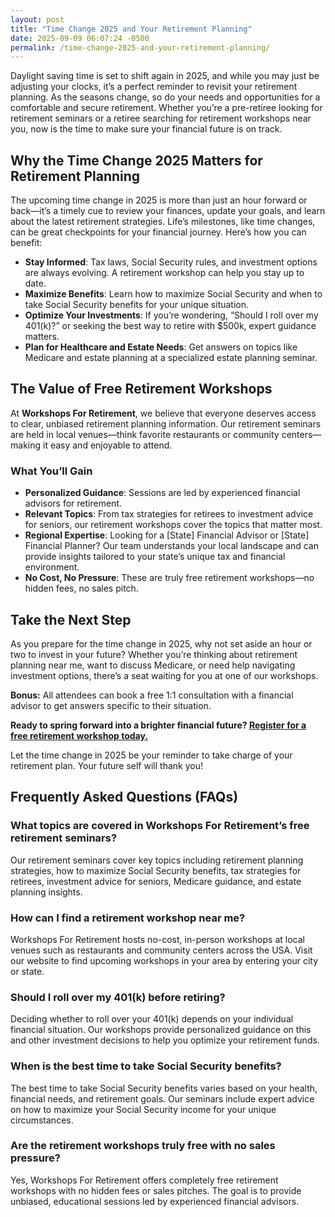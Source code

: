 ```yaml
---
layout: post
title: "Time Change 2025 and Your Retirement Planning"
date: 2025-09-09 06:07:24 -0500
permalink: /time-change-2025-and-your-retirement-planning/
---
```

Daylight saving time is set to shift again in 2025, and while you may just be adjusting your clocks, it’s a perfect reminder to revisit your retirement planning. As the seasons change, so do your needs and opportunities for a comfortable and secure retirement. Whether you’re a pre-retiree looking for retirement seminars or a retiree searching for retirement workshops near you, now is the time to make sure your financial future is on track.

## Why the Time Change 2025 Matters for Retirement Planning

The upcoming time change in 2025 is more than just an hour forward or back—it’s a timely cue to review your finances, update your goals, and learn about the latest retirement strategies. Life’s milestones, like time changes, can be great checkpoints for your financial journey. Here’s how you can benefit:

- **Stay Informed**: Tax laws, Social Security rules, and investment options are always evolving. A retirement workshop can help you stay up to date.
- **Maximize Benefits**: Learn how to maximize Social Security and when to take Social Security benefits for your unique situation.
- **Optimize Your Investments**: If you’re wondering, “Should I roll over my 401(k)?” or seeking the best way to retire with $500k, expert guidance matters.
- **Plan for Healthcare and Estate Needs**: Get answers on topics like Medicare and estate planning at a specialized estate planning seminar.

## The Value of Free Retirement Workshops

At **Workshops For Retirement**, we believe that everyone deserves access to clear, unbiased retirement planning information. Our retirement seminars are held in local venues—think favorite restaurants or community centers—making it easy and enjoyable to attend.

### What You’ll Gain

- **Personalized Guidance**: Sessions are led by experienced financial advisors for retirement.
- **Relevant Topics**: From tax strategies for retirees to investment advice for seniors, our retirement workshops cover the topics that matter most.
- **Regional Expertise**: Looking for a [State] Financial Advisor or [State] Financial Planner? Our team understands your local landscape and can provide insights tailored to your state’s unique tax and financial environment.
- **No Cost, No Pressure**: These are truly free retirement workshops—no hidden fees, no sales pitch.

## Take the Next Step

As you prepare for the time change in 2025, why not set aside an hour or two to invest in your future? Whether you’re thinking about retirement planning near me, want to discuss Medicare, or need help navigating investment options, there’s a seat waiting for you at one of our workshops.

**Bonus:** All attendees can book a free 1:1 consultation with a financial advisor to get answers specific to their situation.

**Ready to spring forward into a brighter financial future? [Register for a free retirement workshop today.](https://workshopsforretirement.com/)**

Let the time change in 2025 be your reminder to take charge of your retirement plan. Your future self will thank you!

## Frequently Asked Questions (FAQs)

### What topics are covered in Workshops For Retirement’s free retirement seminars?  
Our retirement seminars cover key topics including retirement planning strategies, how to maximize Social Security benefits, tax strategies for retirees, investment advice for seniors, Medicare guidance, and estate planning insights.

### How can I find a retirement workshop near me?  
Workshops For Retirement hosts no-cost, in-person workshops at local venues such as restaurants and community centers across the USA. Visit our website to find upcoming workshops in your area by entering your city or state.

### Should I roll over my 401(k) before retiring?  
Deciding whether to roll over your 401(k) depends on your individual financial situation. Our workshops provide personalized guidance on this and other investment decisions to help you optimize your retirement funds.

### When is the best time to take Social Security benefits?  
The best time to take Social Security benefits varies based on your health, financial needs, and retirement goals. Our seminars include expert advice on how to maximize your Social Security income for your unique circumstances.

### Are the retirement workshops truly free with no sales pressure?  
Yes, Workshops For Retirement offers completely free retirement workshops with no hidden fees or sales pitches. The goal is to provide unbiased, educational sessions led by experienced financial advisors.

<script type="application/ld+json">
{
  "@context": "https://schema.org",
  "@type": "BlogPosting",
  "headline": "Time Change 2025 and Your Retirement Planning",
  "description": "Daylight saving time in 2025 is a timely reminder to revisit your retirement planning. Workshops For Retirement offers free, local retirement seminars to help you maximize Social Security, understand tax strategies, and get investment advice.",
  "url": "https://workshopsforretirement.com/blog/time-change-2025-retirement-planning",
  "author": {
    "@type": "Person",
    "name": "Workshops For Retirement"
  },
  "publisher": {
    "@type": "Person",
    "name": "Workshops For Retirement"
  },
  "datePublished": "2024-06-01",
  "mainEntityOfPage": {
    "@type": "WebPage",
    "@id": "https://workshopsforretirement.com/blog/time-change-2025-retirement-planning"
  },
  "keywords": "Retirement planning, Retirement seminars, Retirement Workshops, Retirement planning near me, Free retirement workshop, How to maximize Social Security, Tax strategies for retirees, Financial advisor for retirement, Investment advice for seniors, Should I roll over my 401(k)?, Best way to retire with $500k, When to take Social Security benefits, Estate planning seminar, Medicare, Social Security, Estate Planning",
  "inLanguage": "en-US"
}
</script>

<script type="application/ld+json">
{
  "@context": "https://schema.org",
  "@type": "FAQPage",
  "mainEntity": [
    {
      "@type": "Question",
      "name": "What topics are covered in Workshops For Retirement’s free retirement seminars?",
      "acceptedAnswer": {
        "@type": "Answer",
        "text": "Our retirement seminars cover key topics including retirement planning strategies, how to maximize Social Security benefits, tax strategies for retirees, investment advice for seniors, Medicare guidance, and estate planning insights."
      }
    },
    {
      "@type": "Question",
      "name": "How can I find a retirement workshop near me?",
      "acceptedAnswer": {
        "@type": "Answer",
        "text": "Workshops For Retirement hosts no-cost, in-person workshops at local venues such as restaurants and community centers across the USA. Visit our website to find upcoming workshops in your area by entering your city or state."
      }
    },
    {
      "@type": "Question",
      "name": "Should I roll over my 401(k) before retiring?",
      "acceptedAnswer": {
        "@type": "Answer",
        "text": "Deciding whether to roll over your 401(k) depends on your individual financial situation. Our workshops provide personalized guidance on this and other investment decisions to help you optimize your retirement funds."
      }
    },
    {
      "@type": "Question",
      "name": "When is the best time to take Social Security benefits?",
      "acceptedAnswer": {
        "@type": "Answer",
        "text": "The best time to take Social Security benefits varies based on your health, financial needs, and retirement goals. Our seminars include expert advice on how to maximize your Social Security income for your unique circumstances."
      }
    },
    {
      "@type": "Question",
      "name": "Are the retirement workshops truly free with no sales pressure?",
      "acceptedAnswer": {
        "@type": "Answer",
        "text": "Yes, Workshops For Retirement offers completely free retirement workshops with no hidden fees or sales pitches. The goal is to provide unbiased, educational sessions led by experienced financial advisors."
      }
    }
  ]
}
</script>